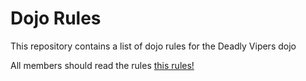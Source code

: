 Dojo Rules
==========

This repository contains a list of dojo rules for the Deadly Vipers dojo


All members should read the rules 
[this rules!](https://github.com/deadlyvipers)

